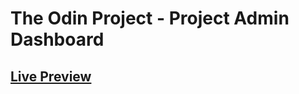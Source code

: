 # The Odin Project - Project Admin Dashboard
## <a href="https://ajarzab.github.io/Admin-Dashboard/">Live Preview</a><br>
